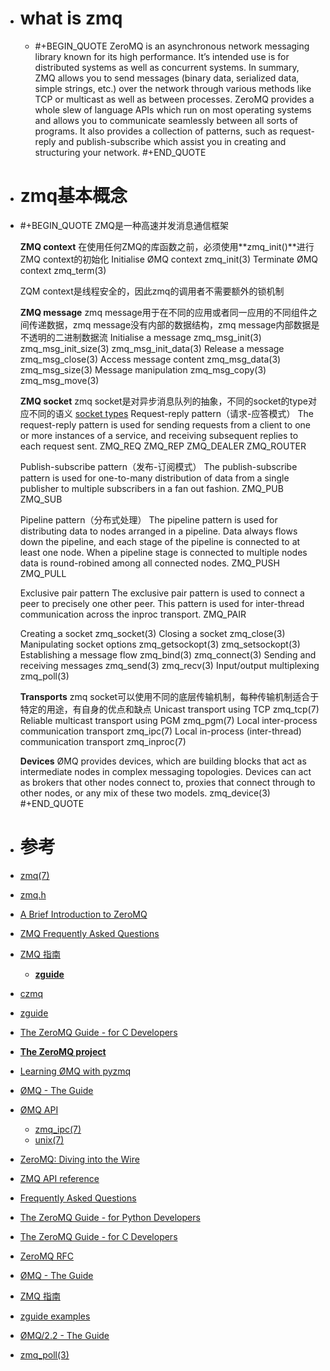 - # what is zmq
	- #+BEGIN_QUOTE
	  ZeroMQ is an asynchronous network messaging library known for its high performance. It’s intended use is for distributed systems as well as concurrent systems. In summary, ZMQ allows you to send messages (binary data, serialized data, simple strings, etc.) over the network through various methods like TCP or multicast as well as between processes.  ZeroMQ provides a whole slew of language APIs which run on most operating systems and allows you to communicate seamlessly between all sorts of programs. It also provides a collection of patterns, such as request-reply and publish-subscribe which assist you in creating and structuring your network.
	  #+END_QUOTE
- # zmq基本概念
- #+BEGIN_QUOTE
  ZMQ是一种高速并发消息通信框架
  
  **ZMQ context**
  在使用任何ZMQ的库函数之前，必须使用**zmq_init()**进行ZMQ context的初始化
  Initialise ØMQ context
      zmq_init(3)
  Terminate ØMQ context
      zmq_term(3)
  
  ZQM context是线程安全的，因此zmq的调用者不需要额外的锁机制
  
  **ZMQ message**
  zmq message用于在不同的应用或者同一应用的不同组件之间传递数据，zmq message没有内部的数据结构，zmq message内部数据是不透明的二进制数据流
  Initialise a message
      zmq_msg_init(3) zmq_msg_init_size(3) zmq_msg_init_data(3)
  Release a message
      zmq_msg_close(3)
  Access message content
      zmq_msg_data(3) zmq_msg_size(3)
  Message manipulation
      zmq_msg_copy(3) zmq_msg_move(3)
  
  **ZMQ socket**
  zmq socket是对异步消息队列的抽象，不同的socket的type对应不同的语义
  [socket types](http://api.zeromq.org/2-1:zmq-socket)
  Request-reply pattern（请求-应答模式）
  The request-reply pattern is used for sending requests from a client to one or more instances of a service, and receiving subsequent replies to each request sent.
      ZMQ_REQ
      ZMQ_REP
      ZMQ_DEALER
      ZMQ_ROUTER
  
  Publish-subscribe pattern（发布-订阅模式）
  The publish-subscribe pattern is used for one-to-many distribution of data from a single publisher to multiple subscribers in a fan out fashion.
      ZMQ_PUB
      ZMQ_SUB
  
  Pipeline pattern（分布式处理）
  The pipeline pattern is used for distributing data to nodes arranged in a pipeline. Data always flows down the pipeline, and each stage of the pipeline is connected to at least one node. When a pipeline stage is connected to multiple nodes data is round-robined among all connected nodes.
      ZMQ_PUSH
      ZMQ_PULL
  
  Exclusive pair pattern
  The exclusive pair pattern is used to connect a peer to precisely one other peer. This pattern is used for inter-thread communication across the inproc transport.
      ZMQ_PAIR
  
  Creating a socket
      zmq_socket(3)
  Closing a socket
      zmq_close(3)
  Manipulating socket options
      zmq_getsockopt(3) zmq_setsockopt(3)
  Establishing a message flow
      zmq_bind(3) zmq_connect(3)
  Sending and receiving messages
      zmq_send(3) zmq_recv(3)
  Input/output multiplexing
      zmq_poll(3)
  
  **Transports**
  zmq socket可以使用不同的底层传输机制，每种传输机制适合于特定的用途，有自身的优点和缺点
  Unicast transport using TCP
      zmq_tcp(7)
  Reliable multicast transport using PGM
      zmq_pgm(7)
  Local inter-process communication transport
      zmq_ipc(7)
  Local in-process (inter-thread) communication transport
      zmq_inproc(7)
  
  **Devices**
  ØMQ provides devices, which are building blocks that act as intermediate nodes in complex messaging topologies. Devices can act as brokers that other nodes connect to, proxies that connect through to other nodes, or any mix of these two models.
  zmq_device(3)
  #+END_QUOTE
- # 参考
- [zmq(7)](https://libzmq.readthedocs.io/en/latest/zmq.html)
- [zmq.h](https://travlr.github.io/libzmq/zmq_8h_source.html#l00225)
- [A Brief Introduction to ZeroMQ](https://intelligentproduct.solutions/technical-software/introduction-to-zeromq/)
- [ZMQ Frequently Asked Questions](http://wiki.zeromq.org/area:faq#toc5)
- [ZMQ 指南](https://wizardforcel.gitbooks.io/zmq-guide/content/chapter1.html)
	- **[zguide](https://github.com/booksbyus/zguide)**
- [czmq](https://github.com/zeromq/czmq)
- [zguide](http://zguide2.wikidot.com/)
- [The ZeroMQ Guide - for C Developers](http://zguide2.wdfiles.com/local--files/page:start/zguide-c.pdf)
- [**The ZeroMQ project**](https://github.com/zeromq)
- [Learning ØMQ with pyzmq](https://learning-0mq-with-pyzmq.readthedocs.io/en/latest/index.html)
- [ØMQ - The Guide](https://zguide.zeromq.org/)
- [ØMQ API](http://api.zeromq.org/2-1:_start)
	- [zmq_ipc(7)](http://api.zeromq.org/4-1:zmq-ipc)
	- [unix(7)](https://man7.org/linux/man-pages/man7/unix.7.html)
- [ZeroMQ: Diving into the Wire](https://www.codeproject.com/Articles/863889/ZeroMQ-Diving-into-the-Wire)
- [ZMQ API reference](https://libzmq.readthedocs.io/en/latest/)
- [Frequently Asked Questions](http://wiki.zeromq.org/area:faq)
- [The ZeroMQ Guide - for Python Developers](https://zguide2.wdfiles.com/local--files/page:start/zguide-py.pdf)
- [The ZeroMQ Guide - for C Developers](https://zguide2.wdfiles.com/local--files/page:start/zguide-c.pdf)
- [ZeroMQ RFC](https://rfc.zeromq.org/)
- [ØMQ - The Guide](https://zguide.zeromq.org/)
- [ZMQ 指南](https://github.com/anjuke/zguide-cn/tree/master)
- [zguide examples](https://github.com/booksbyus/zguide/tree/master/examples)
- [ØMQ/2.2 - The Guide](http://zguide2.zeromq.org/)
- [zmq_poll(3)](https://linux.die.net/man/3/zmq_poll)